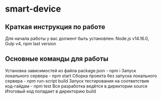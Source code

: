# smart-device

## Краткая инструкция по работе 

Для начала работы у вас должент быть установлен: Node.js v14.16.0, Gulp v4, npm last version

## Основные команды для работы 

Установка зависимостей из файла package.json - npm i 
Запуск локального сервера - npm start 
Сборка проекта без запуска локального сервера - npm run-script build 
Запуск тестирования на соответствия код-гайдам - npm test 
Вся разработка ведётся в директории source 
Итоговый код попадает в директорию build 